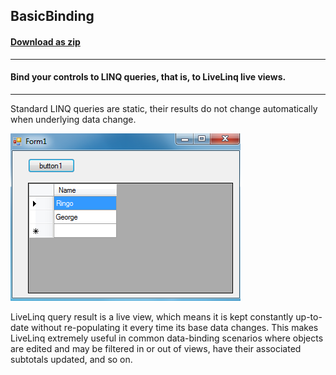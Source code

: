 ## BasicBinding
#### [Download as zip](https://grapecity.github.io/DownGit/#/home?url=https://github.com/GrapeCity/ComponentOne-WinForms-Samples/tree/master/NetFramework\DataSource\VB\LiveLinq\GettingStarted\BasicBinding)
____
#### Bind your controls to LINQ queries, that is, to LiveLinq live views.
____
Standard LINQ queries are static, their results do not change automatically when underlying data change.

![screenshot](screenshot.png)

LiveLinq query result is a live view, which means it is kept constantly up-to-date without re-populating it every time its base data changes.
This makes LiveLinq extremely useful in common data-binding scenarios where objects are edited and may be filtered in or out of views, have their associated subtotals updated, and so on.
